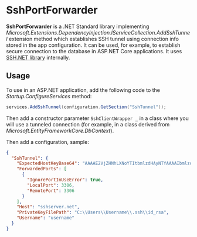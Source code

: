 # SshPortForwarder
**SshPortForwarder** is a .NET Standard library implementing *Microsoft.Extensions.DependencyInjection.IServiceCollection.AddSshTunnel* extension method which establishes SSH tunnel using connection info stored in the app configuration. It can be used, for example, to establish secure connection to the database in ASP.NET Core applications. It uses [SSH.NET library](https://github.com/sshnet/SSH.NET/) internally.

## Usage

To use in an ASP.NET application, add the following code to the *Startup.ConfigureServices* method:
```cs
services.AddSshTunnel(configuration.GetSection("SshTunnel"));
```

Then add a constructor parameter `SshClientWrapper _` in a class where you will use a tunneled connection (for example, in a class derived from *Microsoft.EntityFrameworkCore.DbContext*).

Then add a configuration, sample:
```json
{
  "SshTunnel": {
    "ExpectedHostKeyBase64": "AAAAE2VjZHNhLXNoYTItbmlzdHAyNTYAAAAIbmlzdHAyNTYAAABBBIE154JCCcw7PeuX/z2MiIX0u9BFeVpn4ZDUGVZVzUZcsFKfrC01vQAw/fzns7u6LfoxjuNgL6ZXKdcZY/AtZNU=",
    "ForwardedPorts": [
      {
        "IgnorePortInUseError": true,
        "LocalPort": 3306,
        "RemotePort": 3306
      }
    ],
    "Host": "sshserver.net",
    "PrivateKeyFilePath": "C:\\Users\\Username\\.ssh\\id_rsa",
    "Username": "username"
  }
}
```

